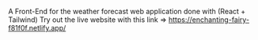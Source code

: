 A Front-End for the weather forecast web application done with (React + Tailwind)
Try out the live website with this link => https://enchanting-fairy-f81f0f.netlify.app/
